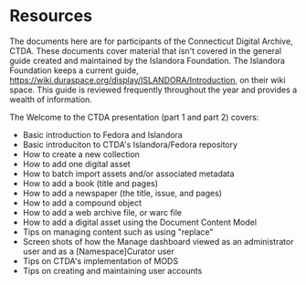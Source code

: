 # Resources
The documents here are for participants of the Connecticut Digital Archive, CTDA. These documents cover material that isn't covered in the general guide created and maintained by the Islandora Foundation.
The Islandora Foundation keeps a current guide, https://wiki.duraspace.org/display/ISLANDORA/Introduction, on their wiki space. This guide is reviewed frequently throughout the year and provides a wealth of information.

The Welcome to the CTDA presentation (part 1 and part 2) covers:
* Basic introduction to Fedora and Islandora
* Basic introduciton to CTDA's Islandora/Fedora repository
* How to create a new collection
* How to add one digital asset
* How to batch import assets and/or associated metadata
* How to add a book (title and pages)
* How to add a newspaper (the title, issue, and pages)
* How to add a compound object
* How to add a web archive file, or warc file
* How to add a digital asset using the Document Content Model
* Tips on managing content such as using "replace"
* Screen shots of how the Manage dashboard viewed as an administrator user and as a [Namespace]Curator user
* Tips on CTDA's implementation of MODS
* Tips on creating and maintaining user accounts
